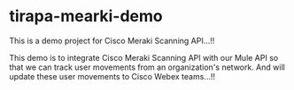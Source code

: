 # tirapa-mearki-demo
This is a demo project for Cisco Meraki Scanning API...!!

This demo is to integrate Cisco Meraki Scanning API with our Mule API so that we can track user movements from an organization's network. And will update these user movements to Cisco Webex teams...!!
